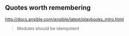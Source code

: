 ## Quotes worth remembering

http://docs.ansible.com/ansible/latest/playbooks_intro.html
> Modules should be idempotent
